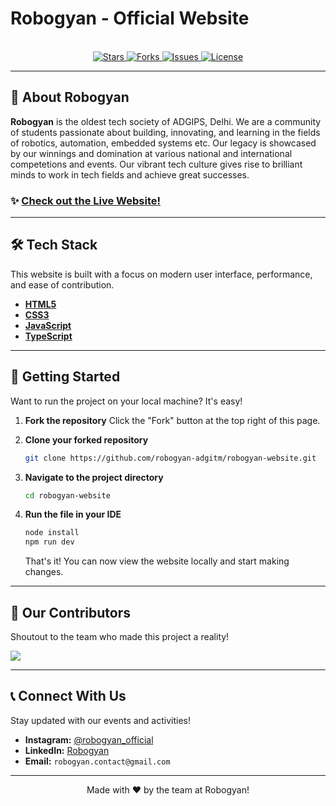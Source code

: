 # Robogyan - Official Website

<div align="center">
  <!-- <img src="link_to_your_logo.png" alt="Robogyan Logo" width="150"/> -->
  <br/>
</div>

<div align="center">
  <!-- Badges -->
  <a href="https://github.com/robogyan-adgitm/robogyan-website/stargazers">
    <img src="https://img.shields.io/github/stars/robogyan-adgitm/robogyan-website?style=for-the-badge&logo=github&color=FFC107" alt="Stars">
  </a>
  <a href="https://github.com/robogyan-adgitm/robogyan-website/network/members">
    <img src="https://img.shields.io/github/forks/robogyan-adgitm/robogyan-website?style=for-the-badge&logo=github&color=4CAF50" alt="Forks">
  </a>
  <a href="https://github.com/robogyan-adgitm/robogyan-website/issues">
    <img src="https://img.shields.io/github/issues/robogyan-adgitm/robogyan-website?style=for-the-badge&logo=github&color=FF5722" alt="Issues">
  </a>
  <a href="https://github.com/robogyan-adgitm/robogyan-website/blob/main/LICENSE">
    <img src="https://img.shields.io/github/license/robogyan-adgitm/robogyan-website?style=for-the-badge&logo=github&color=2196F3" alt="License">
  </a>
</div>

---

## 🚀 About Robogyan

**Robogyan** is the oldest tech society of ADGIPS, Delhi. We are a community of students passionate about building, innovating, and learning in the fields of robotics, automation, embedded systems etc.
Our legacy is showcased by our winnings and domination at various national and international competetions and events. Our vibrant tech culture gives rise to brilliant minds to work in tech fields and achieve great successes.

### ✨ [Check out the Live Website!](https://robogyan-adgitm.github.io/robogyan-website/)

---

## 🛠️ Tech Stack

This website is built with a focus on modern user interface, performance, and ease of contribution.

-   **[HTML5](https://developer.mozilla.org/en-US/docs/Web/Guide/HTML/HTML5)**
-   **[CSS3](https://developer.mozilla.org/en-US/docs/Web/CSS)**
-   **[JavaScript](https://developer.mozilla.org/en-US/docs/Web/JavaScript)**
-   **[TypeScript](https://www.typescriptlang.org/docs/)**

---

## 🔧 Getting Started

Want to run the project on your local machine? It's easy!

1.  **Fork the repository**
    Click the "Fork" button at the top right of this page.

2.  **Clone your forked repository**
    ```bash
    git clone https://github.com/robogyan-adgitm/robogyan-website.git
    ```

3.  **Navigate to the project directory**
    ```bash
    cd robogyan-website
    ```

4.  **Run the file in your IDE**
       ```bash
    node install
    npm run dev
       ```
    That's it! You can now view the website locally and start making changes.

---

## 🌟 Our Contributors

Shoutout to the team who made this project a reality!

<a href="https://github.com/robogyan-adgitm/robogyan-website/graphs/contributors">
  <img src="https://contrib.rocks/image?repo=robogyan-adgitm/robogyan-website" />
</a>

---

## 📞 Connect With Us

Stay updated with our events and activities!

-   **Instagram:** [@robogyan_official](https://www.instagram.com/robogyan_official/)
-   **LinkedIn:** [Robogyan](https://www.linkedin.com/company/robogyan/)
-   **Email:** `robogyan.contact@gmail.com`

---

<div align="center">
  Made with ❤️ by the team at Robogyan!
</div>
